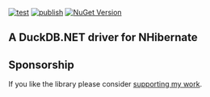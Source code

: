 [![test](https://github.com/hazzik/NHibernate.DuckDB/actions/workflows/test.yml/badge.svg)](https://github.com/hazzik/NHibernate.DuckDB/actions/workflows/test.yml)
[![publish](https://github.com/hazzik/NHibernate.DuckDB/actions/workflows/publish.yml/badge.svg)](https://github.com/hazzik/NHibernate.DuckDB/actions/workflows/publish.yml)
[![NuGet Version](https://img.shields.io/nuget/v/NHibernate.DuckDB)](https://www.nuget.org/packages/NHibernate.DuckDB/)

## A DuckDB.NET driver for NHibernate

## Sponsorship

If you like the library please consider [supporting my work](https://github.com/sponsors/hazzik).
